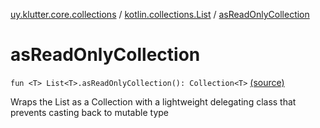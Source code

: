 [uy.klutter.core.collections](../index.md) / [kotlin.collections.List](index.md) / [asReadOnlyCollection](.)


# asReadOnlyCollection
`fun <T> List<T>.asReadOnlyCollection(): Collection<T>` [(source)](https://github.com/kohesive/klutter/blob/master/core-jdk6/src/main/kotlin/uy/klutter/core/common/Immutable.kt#L236)

Wraps the List as a Collection with a lightweight delegating class that prevents casting back to mutable type


